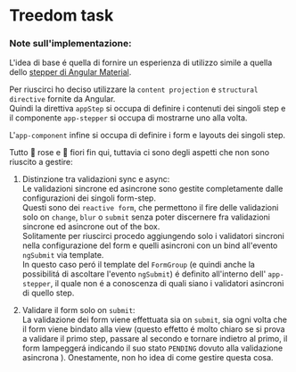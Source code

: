 # Treedom task

### Note sull'implementazione:

L'idea di base é quella di fornire un esperienza di utilizzo simile a quella dello [stepper di Angular Material](https://material.angular.io/components/stepper/overview).

Per riuscirci ho deciso utilizzare la `content projection` e `structural directive` fornite da Angular.  
Quindi la direttiva `appStep` si occupa di definire i contenuti dei singoli step e il componente `app-stepper` si occupa di mostrarne uno alla volta.

L'`app-component` infine si occupa di definire i form e layouts dei singoli step.

Tutto 🌹 rose e 💐 fiori fin qui, tuttavia ci sono degli aspetti che non sono riuscito a gestire:
1) Distinzione tra validazioni sync e async:  
Le validazioni sincrone ed asincrone sono gestite completamente dalle configurazioni dei singoli form-step.  
Questi sono dei `reactive form`, che permettono il fire delle validazioni solo  on `change`, `blur` o `submit` senza poter discernere fra validazioni sincrone ed asincrone out of the box.  
Solitamente per riuscirci procedo aggiungendo solo i validatori sincroni nella configurazione del form e quelli asincroni con un bind all'evento `ngSubmit` via template.  
In questo caso peró il template del `FormGroup` (e quindi anche la possibilitá di ascoltare l'evento `ngSubmit`) é definito all'interno dell' `app-stepper`, il quale non é a conoscenza di quali siano i validatori asincroni di quello step.

2) Validare il form solo on `submit`:   
La validazione dei form viene effettuata sia on `submit`, sia ogni volta che il form viene bindato alla view (questo effetto é molto chiaro se si prova a validare il primo step, passare al secondo e tornare indietro al primo, il form lampeggerá indicando il suo stato `PENDING` dovuto alla validazione asincrona ).
Onestamente, non ho idea di come gestire questa cosa.
